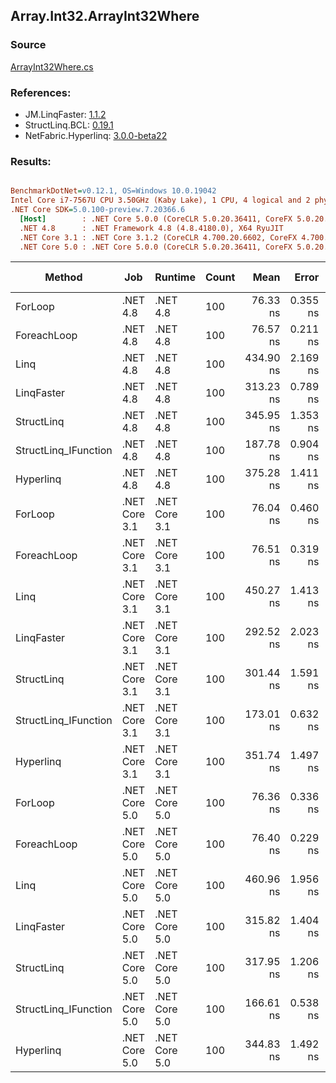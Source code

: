 ﻿## Array.Int32.ArrayInt32Where

### Source
[ArrayInt32Where.cs](../LinqBenchmarks/Array/Int32/ArrayInt32Where.cs)

### References:
- JM.LinqFaster: [1.1.2](https://www.nuget.org/packages/JM.LinqFaster/1.1.2)
- StructLinq.BCL: [0.19.1](https://www.nuget.org/packages/StructLinq.BCL/0.19.1)
- NetFabric.Hyperlinq: [3.0.0-beta22](https://www.nuget.org/packages/NetFabric.Hyperlinq/3.0.0-beta22)

### Results:
``` ini

BenchmarkDotNet=v0.12.1, OS=Windows 10.0.19042
Intel Core i7-7567U CPU 3.50GHz (Kaby Lake), 1 CPU, 4 logical and 2 physical cores
.NET Core SDK=5.0.100-preview.7.20366.6
  [Host]        : .NET Core 5.0.0 (CoreCLR 5.0.20.36411, CoreFX 5.0.20.36411), X64 RyuJIT
  .NET 4.8      : .NET Framework 4.8 (4.8.4180.0), X64 RyuJIT
  .NET Core 3.1 : .NET Core 3.1.2 (CoreCLR 4.700.20.6602, CoreFX 4.700.20.6702), X64 RyuJIT
  .NET Core 5.0 : .NET Core 5.0.0 (CoreCLR 5.0.20.36411, CoreFX 5.0.20.36411), X64 RyuJIT


```
|               Method |           Job |       Runtime | Count |      Mean |    Error |   StdDev | Ratio | RatioSD |  Gen 0 | Gen 1 | Gen 2 | Allocated | Code Size | CacheMisses/Op | BranchMispredictions/Op |
|--------------------- |-------------- |-------------- |------ |----------:|---------:|---------:|------:|--------:|-------:|------:|------:|----------:|----------:|---------------:|------------------------:|
|              ForLoop |      .NET 4.8 |      .NET 4.8 |   100 |  76.33 ns | 0.355 ns | 0.332 ns |  1.00 |    0.00 |      - |     - |     - |         - |      42 B |              0 |                       0 |
|          ForeachLoop |      .NET 4.8 |      .NET 4.8 |   100 |  76.57 ns | 0.211 ns | 0.197 ns |  1.00 |    0.00 |      - |     - |     - |         - |      42 B |              0 |                       0 |
|                 Linq |      .NET 4.8 |      .NET 4.8 |   100 | 434.90 ns | 2.169 ns | 1.923 ns |  5.70 |    0.04 | 0.0229 |     - |     - |      48 B |     867 B |              0 |                       0 |
|           LinqFaster |      .NET 4.8 |      .NET 4.8 |   100 | 313.23 ns | 0.789 ns | 0.699 ns |  4.10 |    0.02 | 0.3095 |     - |     - |     650 B |     526 B |              1 |                       1 |
|           StructLinq |      .NET 4.8 |      .NET 4.8 |   100 | 345.95 ns | 1.353 ns | 1.130 ns |  4.53 |    0.03 |      - |     - |     - |         - |     645 B |              0 |                       0 |
| StructLinq_IFunction |      .NET 4.8 |      .NET 4.8 |   100 | 187.78 ns | 0.904 ns | 0.846 ns |  2.46 |    0.01 |      - |     - |     - |         - |     520 B |              0 |                       0 |
|            Hyperlinq |      .NET 4.8 |      .NET 4.8 |   100 | 375.28 ns | 1.411 ns | 1.251 ns |  4.92 |    0.03 |      - |     - |     - |         - |     861 B |              0 |                       0 |
|              ForLoop | .NET Core 3.1 | .NET Core 3.1 |   100 |  76.04 ns | 0.460 ns | 0.407 ns |  1.00 |    0.01 |      - |     - |     - |         - |      42 B |              0 |                       0 |
|          ForeachLoop | .NET Core 3.1 | .NET Core 3.1 |   100 |  76.51 ns | 0.319 ns | 0.283 ns |  1.00 |    0.01 |      - |     - |     - |         - |      42 B |              0 |                       0 |
|                 Linq | .NET Core 3.1 | .NET Core 3.1 |   100 | 450.27 ns | 1.413 ns | 1.253 ns |  5.90 |    0.03 | 0.0229 |     - |     - |      48 B |     860 B |              1 |                       1 |
|           LinqFaster | .NET Core 3.1 | .NET Core 3.1 |   100 | 292.52 ns | 2.023 ns | 1.794 ns |  3.83 |    0.04 | 0.3095 |     - |     - |     648 B |     481 B |              1 |                       1 |
|           StructLinq | .NET Core 3.1 | .NET Core 3.1 |   100 | 301.44 ns | 1.591 ns | 1.488 ns |  3.95 |    0.03 |      - |     - |     - |         - |     558 B |              0 |                       0 |
| StructLinq_IFunction | .NET Core 3.1 | .NET Core 3.1 |   100 | 173.01 ns | 0.632 ns | 0.592 ns |  2.27 |    0.01 |      - |     - |     - |         - |     452 B |              0 |                       0 |
|            Hyperlinq | .NET Core 3.1 | .NET Core 3.1 |   100 | 351.74 ns | 1.497 ns | 1.400 ns |  4.61 |    0.02 |      - |     - |     - |         - |     541 B |              0 |                       1 |
|              ForLoop | .NET Core 5.0 | .NET Core 5.0 |   100 |  76.36 ns | 0.336 ns | 0.314 ns |  1.00 |    0.01 |      - |     - |     - |         - |      42 B |              0 |                       0 |
|          ForeachLoop | .NET Core 5.0 | .NET Core 5.0 |   100 |  76.40 ns | 0.229 ns | 0.215 ns |  1.00 |    0.01 |      - |     - |     - |         - |      42 B |              0 |                       0 |
|                 Linq | .NET Core 5.0 | .NET Core 5.0 |   100 | 460.96 ns | 1.956 ns | 1.830 ns |  6.04 |    0.04 | 0.0229 |     - |     - |      48 B |     845 B |              1 |                       1 |
|           LinqFaster | .NET Core 5.0 | .NET Core 5.0 |   100 | 315.82 ns | 1.404 ns | 1.244 ns |  4.14 |    0.03 | 0.3095 |     - |     - |     648 B |     478 B |              1 |                       1 |
|           StructLinq | .NET Core 5.0 | .NET Core 5.0 |   100 | 317.95 ns | 1.206 ns | 1.007 ns |  4.17 |    0.03 |      - |     - |     - |         - |     527 B |              0 |                       0 |
| StructLinq_IFunction | .NET Core 5.0 | .NET Core 5.0 |   100 | 166.61 ns | 0.538 ns | 0.476 ns |  2.18 |    0.01 |      - |     - |     - |         - |     423 B |              0 |                       0 |
|            Hyperlinq | .NET Core 5.0 | .NET Core 5.0 |   100 | 344.83 ns | 1.492 ns | 1.395 ns |  4.52 |    0.02 |      - |     - |     - |         - |     532 B |              0 |                       1 |
